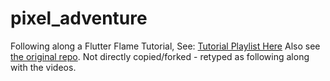 # pixel_adventure

Following along a Flutter Flame Tutorial, See: [Tutorial Playlist Here](https://www.youtube.com/playlist?list=PLRRATgFqhVCh8qD7xmaSbwG1vfaCddvCM)
Also see [the original repo](https://github.com/Spellthorn/pixel_adventure). Not directly copied/forked - retyped as following along with the videos.
